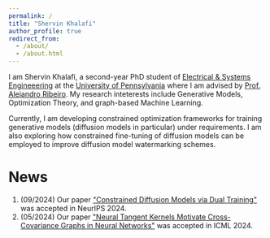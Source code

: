 ```yaml
---
permalink: /
title: "Shervin Khalafi"
author_profile: true
redirect_from: 
  - /about/
  - /about.html
---
```


I am Shervin Khalafi, a second-year PhD student of [Electrical & Systems Engineeering](https://www.ese.upenn.edu/) at the [University of Pennsylvania](https://www.upenn.edu/) where I am advised by [Prof. Alejandro Ribeiro](https://alelab.seas.upenn.edu/alejandro-ribeiro/). My research inteterests include Generative Models, Optimization Theory, and graph-based Machine Learning.

Currently, I am developing constrained optimization frameworks for training generative models (diffusion models in particular) under requirements. I am also exploring how constrained fine-tuning of diffusion models can be employed to improve diffusion model watermarking schemes.

News
======
1. (09/2024) Our paper ["Constrained Diffusion Models via Dual Training"](https://arxiv.org/abs/2408.15094) was accepted in NeurIPS 2024.
1. (05/2024) Our paper ["Neural Tangent Kernels Motivate Cross-Covariance Graphs in Neural Networks"](https://proceedings.mlr.press/v235/khalafi24a.html) was accepted in ICML 2024.
